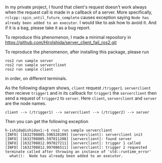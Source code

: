 In my private project, I found that client's request doesn't work always when the request call is made in a callback of a server. More specifically, `rclcpp::spin_until_future_complete` causes exception saying `Node has already been added to an executor`. I would like to ask how to avoid it. And if it is a bag, please take it as a bug report. 

To reproduce this phenomenon, I made a minimal repository in https://github.com/HiroIshida/server_client_fail_ros2.git

To reproduce the phenomenon, after installing this package, please run
```
ros2 run sample server
ros2 run sample serverclinet
ros2 run sample client
```
in order, on different terminals.

As the following diagram shows, `client` request `/trigger1`. `serverclient` then recieve `trigger1` and in its callback for `trigger1` the `serverclient` then send a request of `trigger2` to `server`. Here `client`, `serverclient` and `server` are the node names.
```
client --> (/trigger1) --> serverclient --> (/trigger2) --> server
```

Then you can get the following exception
```
h-ishida@ishidax1:~$ ros2 run sample serverclient 
[INFO] [1632708805.596528109] [serverclient]: serverclient init
[INFO] [1632708805.597011208] [serverclient]: found server
[INFO] [1632708812.997027211] [serverclient]: trigger 1 called
[INFO] [1632708812.997086511] [serverclient]: trigger 2 requested
terminate called after throwing an instance of 'std::runtime_error'
  what():  Node has already been added to an executor.
```

